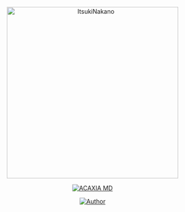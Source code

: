 <p align="center">
<img src="https://user-images.githubusercontent.com/103755208/221603537-dec649b0-fcdb-4755-8c84-c843ebd314e0.jpeg" alt="ItsukiNakano" width="400"/>
</p>
<p align="center">
<a href="#"><img title="ACAXIA MD" src="https://img.shields.io/badge/ACAXIA-MD-green?colorA=%23ff0000&colorB=%23017e40&style=for-the-badge"></a>
</p>
<p align="center">
<a href="https://github.com/rtwone"><img title="Author" src="https://img.shields.io/badge/Author-XiaFixy-red.svg?style=for-the-badge&logo=github"></a>
</p>

